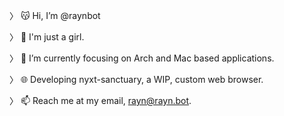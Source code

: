 〉 😽 Hi, I’m @raynbot

〉 💅 I'm just a girl.

〉 🧠 I’m currently focusing on Arch and Mac based applications.

〉 🌐 Developing nyxt-sanctuary, a WIP, custom web browser.

〉 📫 Reach me at my email, rayn@rayn.bot.

<!---
raynconf is a ✨ special ✨ repository because its `README.md` (this file) appears on your GitHub profile.
You can click the Preview link to take a look at your changes.
--->
